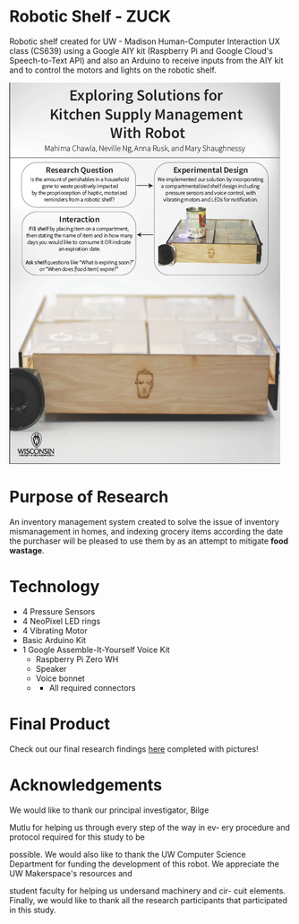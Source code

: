 # Robotic Shelf - ZUCK

Robotic shelf created for UW - Madison Human-Computer Interaction UX class (CS639) using a Google AIY kit (Raspberry Pi and Google Cloud's Speech-to-Text API) and also an Arduino to receive inputs from the AIY kit and to control the motors and lights on the robotic shelf. 

<img src= "./images/presentation_poster.png">

# Purpose of Research

An inventory management system created to solve the issue of inventory mismanagement in homes, and indexing grocery items according the date the purchaser will be pleased to use them by as an attempt to mitigate **food wastage**.

# Technology

- 4 Pressure Sensors
- 4 NeoPixel LED rings
- 4 Vibrating Motor
- Basic Arduino Kit
- 1 Google Assemble-It-Yourself Voice Kit
   * Raspberry Pi Zero WH
   * Speaker
   * Voice bonnet
   * + All required connectors
   
# Final Product 
Check out our final research findings [here](https://drive.google.com/a/wisc.edu/file/d/1MVOnkKX0NuTHAalpuPVDb1lPEz1rCKUM/view?usp=sharing) completed with pictures!

# Acknowledgements 

We would like to thank our principal investigator, Bilge

Mutlu for helping us through every step of the way in ev-
ery procedure and protocol required for this study to be

possible. We would also like to thank the UW Computer
Science Department for funding the development of this
robot. We appreciate the UW Makerspace's resources and

student faculty for helping us undersand machinery and cir-
cuit elements. Finally, we would like to thank all the research
participants that participated in this study.
